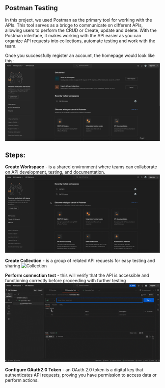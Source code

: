 Postman Testing
---
In this project, we used Postman as the primary tool for working with the APIs. This tool serves as a bridge to communicate on different APIs, allowing users to perform the CRUD or Create, update and delete. With the Postman interface, it makes working with the API easier as you can organize API requests into collections, automate testing and work with the team.


Once you successfully register an account, the homepage would look like this:
![Hompage](images/1-homepage.png)


Steps:
---
**Create Workspace** - is a shared environment where teams can collaborate on API development, testing, and documentation.
![Workspace](images/workspace.gif)

**Create Collection** - is a group of related API requests for easy testing and sharing
![Collection](images/collection.gif)

**Perform connection test** - this will verify that the API is accessible and functioning correctly before proceeding with further testing
![Connection Test](images/Connection-Test.gif)

**Configure OAuth2.0 Token** - an OAuth 2.0 token is a digital key that authenticates API requests, proving you have permission to access data or perform actions.


